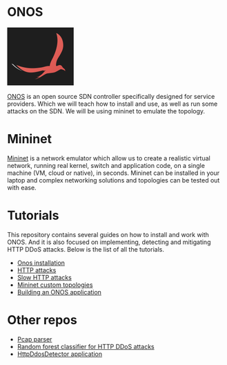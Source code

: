 # ONOS

![ONOS logo](./res/onos_logo.png)

[ONOS](https://onosproject.org/) is an open source SDN controller specifically designed for service providers. Which we will teach how to install and use, as well as run some attacks on the SDN. We will be using mininet to emulate the topology. 

# Mininet

[Mininet](http://mininet.org/) is a network emulator which allow us to create a realistic virtual network, running real kernel, switch and application code, on a single machine (VM, cloud or native), in seconds. Mininet can be installed in your laptop and complex networking solutions and topologies can be tested out with ease.

# Tutorials

This repository contains several guides on how to install and work with ONOS. And it is also focused on implementing, detecting and mitigating HTTP DDoS attacks. Below is the list of all the tutorials.

 - [Onos installation](./INSTALL.md)
 - [HTTP attacks](./HTTP_ATTACKS.md)
 - [Slow HTTP attacks](./SLOW_HTTP_ATTACKS.md)
 - [Mininet custom topologies](./TOPOLOGIES.md)
 - [Building an ONOS application](./BUILDING_ONOS_APPS.md)

# Other repos
- [Pcap parser](https://github.com/jatj/pcapParser)
- [Random forest classifier for HTTP DDoS attacks](https://github.com/jatj/random_forest_http_attacks)
- [HttpDdosDetector application](https://github.com/jatj/httpDetector)